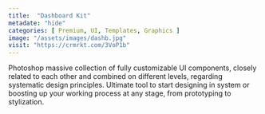 ```yaml
---
title:  "Dashboard Kit"
metadate: "hide"
categories: [ Premium, UI, Templates, Graphics ]
image: "/assets/images/dashb.jpg"
visit: "https://crmrkt.com/3VoP1b"
---
```

Photoshop massive collection of fully customizable UI components, closely related to each other and combined on different levels, regarding systematic design principles. Ultimate tool to start designing in system or boosting up your working process at any stage, from prototyping to stylization.
